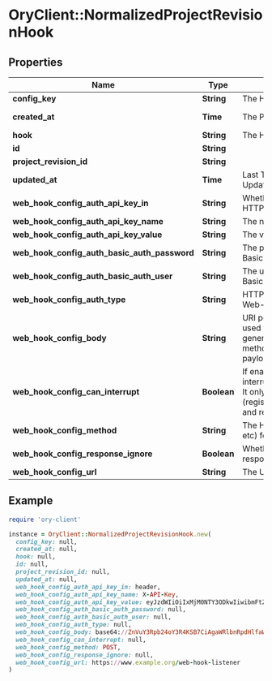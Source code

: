 # OryClient::NormalizedProjectRevisionHook

## Properties

| Name | Type | Description | Notes |
| ---- | ---- | ----------- | ----- |
| **config_key** | **String** | The Hooks Config Key |  |
| **created_at** | **Time** | The Project&#39;s Revision Creation Date | [optional][readonly] |
| **hook** | **String** | The Hook Type |  |
| **id** | **String** |  | [optional] |
| **project_revision_id** | **String** |  | [optional] |
| **updated_at** | **Time** | Last Time Project&#39;s Revision was Updated | [optional][readonly] |
| **web_hook_config_auth_api_key_in** | **String** | Whether to send the API Key in the HTTP Header or as a HTTP Cookie | [optional] |
| **web_hook_config_auth_api_key_name** | **String** | The name of the api key | [optional] |
| **web_hook_config_auth_api_key_value** | **String** | The value of the api key | [optional] |
| **web_hook_config_auth_basic_auth_password** | **String** | The password to be sent in the HTTP Basic Auth Header | [optional] |
| **web_hook_config_auth_basic_auth_user** | **String** | The username to be sent in the HTTP Basic Auth Header | [optional] |
| **web_hook_config_auth_type** | **String** | HTTP Auth Method to use for the Web-Hook | [optional] |
| **web_hook_config_body** | **String** | URI pointing to the JsonNet template used for Web-Hook payload generation. Only used for those HTTP methods, which support HTTP body payloads. | [optional] |
| **web_hook_config_can_interrupt** | **Boolean** | If enabled allows the web hook to interrupt / abort the self-service flow. It only applies to certain flows (registration/verification/login/settings) and requires a valid response format. | [optional] |
| **web_hook_config_method** | **String** | The HTTP method to use (GET, POST, etc) for the Web-Hook | [optional] |
| **web_hook_config_response_ignore** | **Boolean** | Whether to ignore the Web Hook response | [optional] |
| **web_hook_config_url** | **String** | The URL the Web-Hook should call | [optional] |

## Example

```ruby
require 'ory-client'

instance = OryClient::NormalizedProjectRevisionHook.new(
  config_key: null,
  created_at: null,
  hook: null,
  id: null,
  project_revision_id: null,
  updated_at: null,
  web_hook_config_auth_api_key_in: header,
  web_hook_config_auth_api_key_name: X-API-Key,
  web_hook_config_auth_api_key_value: eyJzdWIiOiIxMjM0NTY3ODkwIiwibmFtZSI6IkpvaG4gRG9lIiwiaWF0IjoxNTE2MjM5MDIyfQ,
  web_hook_config_auth_basic_auth_password: null,
  web_hook_config_auth_basic_auth_user: null,
  web_hook_config_auth_type: null,
  web_hook_config_body: base64://ZnVuY3Rpb24oY3R4KSB7CiAgaWRlbnRpdHlfaWQ6IGlmIGN0eFsiaWRlbnRpdHkiXSAhPSBudWxsIHRoZW4gY3R4LmlkZW50aXR5LmlkLAp9&#x3D;,
  web_hook_config_can_interrupt: null,
  web_hook_config_method: POST,
  web_hook_config_response_ignore: null,
  web_hook_config_url: https://www.example.org/web-hook-listener
)
```


